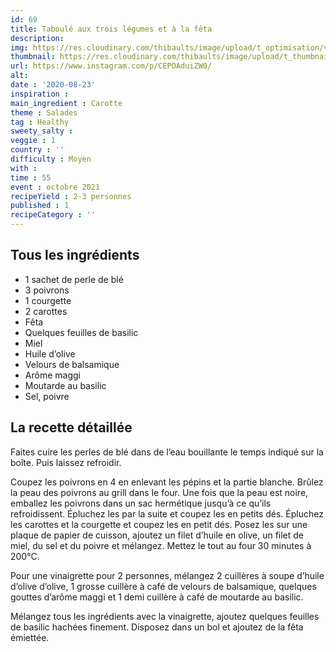 ```yaml
---
id: 69
title: Taboulé aux trois légumes et à la fêta
description: 
img: https://res.cloudinary.com/thibaults/image/upload/t_optimisation/v1600460802/Recipes/20200823_taboule_legumes.jpg
thumbnail: https://res.cloudinary.com/thibaults/image/upload/t_thumbnail_josie/v1600460802/Recipes/20200823_taboule_legumes.jpg
url: https://www.instagram.com/p/CEPOAduiZW0/
alt: 
date : '2020-08-23'
inspiration :
main_ingredient : Carotte
theme : Salades
tag : Healthy
sweety_salty : 
veggie : 1
country : ''
difficulty : Moyen
with : 
time : 55
event : octobre 2021
recipeYield : 2-3 personnes
published : 1
recipeCategory : ''
---
```


## Tous les ingrédients
 - 1 sachet de perle de blé
 - 3 poivrons
 - 1 courgette
 - 2 carottes
 - Fêta
 - Quelques feuilles de basilic
 - Miel
 - Huile d’olive
 - Velours de balsamique
 - Arôme maggi
 - Moutarde au basilic
 - Sel, poivre

## La recette détaillée
Faites cuire les perles de blé dans de l’eau bouillante le temps indiqué sur la boîte. Puis laissez refroidir. 

Coupez les poivrons en 4 en enlevant les pépins et la partie blanche. Brûlez la peau des poivrons au grill dans le four. Une fois que la peau est noire, emballez les poivrons dans un sac hermétique jusqu’à ce qu’ils refroidissent. Épluchez les par la suite et coupez les en petits dés. Épluchez les carottes et la courgette et coupez les en petit dés. Posez les sur une plaque de papier de cuisson, ajoutez un filet d’huile en olive, un filet de miel, du sel et du poivre et mélangez. Mettez le tout au four 30 minutes à 200°C.

Pour une vinaigrette pour 2 personnes, mélangez 2 cuillères à soupe d’huile d’olive d’olive, 1 grosse cuillère à café de velours de balsamique, quelques gouttes d’arôme maggi et 1 demi cuillère à café de moutarde au basilic. 

Mélangez tous les ingrédients avec la vinaigrette, ajoutez quelques feuilles de basilic hachées finement. Disposez dans un bol et ajoutez de la fêta émiettée.